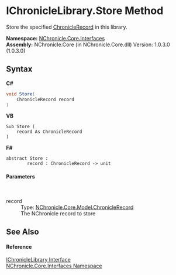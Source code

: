 # IChronicleLibrary.Store Method 
 

Store the specified <a href="T_NChronicle_Core_Model_ChronicleRecord.md">ChronicleRecord</a> in this library.

**Namespace:**&nbsp;<a href="N_NChronicle_Core_Interfaces.md">NChronicle.Core.Interfaces</a><br />**Assembly:**&nbsp;NChronicle.Core (in NChronicle.Core.dll) Version: 1.0.3.0 (1.0.3.0)

## Syntax

**C#**<br />
``` C#
void Store(
	ChronicleRecord record
)
```

**VB**<br />
``` VB
Sub Store ( 
	record As ChronicleRecord
)
```

**F#**<br />
``` F#
abstract Store : 
        record : ChronicleRecord -> unit 

```


#### Parameters
&nbsp;<dl><dt>record</dt><dd>Type: <a href="T_NChronicle_Core_Model_ChronicleRecord.md">NChronicle.Core.Model.ChronicleRecord</a><br />The NChronicle record to store</dd></dl>

## See Also


#### Reference
<a href="T_NChronicle_Core_Interfaces_IChronicleLibrary.md">IChronicleLibrary Interface</a><br /><a href="N_NChronicle_Core_Interfaces.md">NChronicle.Core.Interfaces Namespace</a><br />
